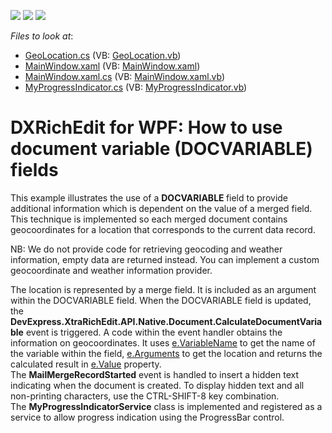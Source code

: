 <!-- default badges list -->
![](https://img.shields.io/endpoint?url=https://codecentral.devexpress.com/api/v1/VersionRange/128607226/13.1.4%2B)
[![](https://img.shields.io/badge/Open_in_DevExpress_Support_Center-FF7200?style=flat-square&logo=DevExpress&logoColor=white)](https://supportcenter.devexpress.com/ticket/details/E3282)
[![](https://img.shields.io/badge/📖_How_to_use_DevExpress_Examples-e9f6fc?style=flat-square)](https://docs.devexpress.com/GeneralInformation/403183)
<!-- default badges end -->
<!-- default file list -->
*Files to look at*:

* [GeoLocation.cs](./CS/GeoLocation.cs) (VB: [GeoLocation.vb](./VB/GeoLocation.vb))
* [MainWindow.xaml](./CS/MainWindow.xaml) (VB: [MainWindow.xaml](./VB/MainWindow.xaml))
* [MainWindow.xaml.cs](./CS/MainWindow.xaml.cs) (VB: [MainWindow.xaml.vb](./VB/MainWindow.xaml.vb))
* [MyProgressIndicator.cs](./CS/MyProgressIndicator.cs) (VB: [MyProgressIndicator.vb](./VB/MyProgressIndicator.vb))
<!-- default file list end -->
# DXRichEdit for WPF: How to use document variable (DOCVARIABLE) fields


<p>This example illustrates the use of a <strong>DOCVARIABLE </strong>field to provide additional information which is dependent on the value of a merged field. This technique is implemented so each merged document contains geocoordinates for a location that corresponds to the current data record.</p><p>NB: We do not provide code for retrieving geocoding and weather information, empty data are returned instead. You can implement a custom geocoordinate and weather information provider.</p><p>The location is represented by a merge field. It is included as an argument within the DOCVARIABLE field. When the DOCVARIABLE field is updated, the <strong>DevExpress.XtraRichEdit.API.Native.Document.CalculateDocumentVariable</strong> event is triggered. A code within the event handler obtains the information on geocoordinates. It uses <u>e.VariableName</u> to get the name of the variable within the field, <u>e.Arguments</u> to get the location and returns the calculated result in <u>e.Value</u> property.<br />
The <strong>MailMergeRecordStarted</strong> event is handled to insert a hidden text indicating when the document is created. To display hidden text and all non-printing characters, use the CTRL-SHIFT-8 key combination.<br />
The <strong>MyProgressIndicatorService</strong> class is implemented and registered as a service to allow progress indication using the ProgressBar control.</p><br />


<br/>


